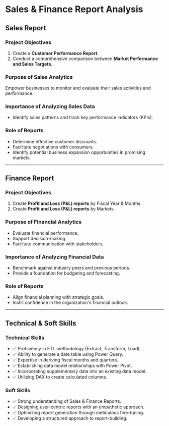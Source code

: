  # Sales & Finance Report Analysis  

## Sales Report  

### Project Objectives  
1. Create a **Customer Performance Report**.  
2. Conduct a comprehensive comparison between **Market Performance and Sales Targets**.  

### Purpose of Sales Analytics  
Empower businesses to monitor and evaluate their sales activities and performance.  

### Importance of Analyzing Sales Data  
- Identify sales patterns and track key performance indicators (KPIs).  

### Role of Reports  
- Determine effective customer discounts.  
- Facilitate negotiations with consumers.  
- Identify potential business expansion opportunities in promising markets.  

---

## Finance Report  

### Project Objectives  
1. Create **Profit and Loss (P&L) reports** by Fiscal Year & Months.  
2. Create **Profit and Loss (P&L) reports** by Markets.  

### Purpose of Financial Analytics  
- Evaluate financial performance.  
- Support decision-making.  
- Facilitate communication with stakeholders.  

### Importance of Analyzing Financial Data  
- Benchmark against industry peers and previous periods.  
- Provide a foundation for budgeting and forecasting.  

### Role of Reports  
- Align financial planning with strategic goals.  
- Instill confidence in the organization's financial outlook.  

---

## Technical & Soft Skills  

### Technical Skills  
- ✅ Proficiency in ETL methodology (Extract, Transform, Load).  
- ✅ Ability to generate a date table using Power Query.  
- ✅ Expertise in deriving fiscal months and quarters.  
- ✅ Establishing data model relationships with Power Pivot.  
- ✅ Incorporating supplementary data into an existing data model.  
- ✅ Utilizing DAX to create calculated columns.  

### Soft Skills  
- ✅ Strong understanding of Sales & Finance Reports.  
- ✅ Designing user-centric reports with an empathetic approach.  
- ✅ Optimizing report generation through meticulous fine-tuning.  
- ✅ Developing a structured approach to report-building.  

